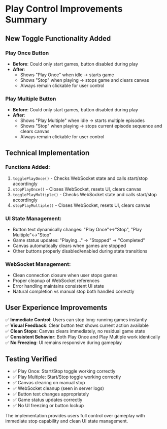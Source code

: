 # Play Control Improvements Summary

## New Toggle Functionality Added

### Play Once Button
- **Before**: Could only start games, button disabled during play
- **After**: 
  - Shows "Play Once" when idle → starts game
  - Shows "Stop" when playing → stops game and clears canvas
  - Always remain clickable for user control

### Play Multiple Button  
- **Before**: Could only start games, button disabled during play
- **After**:
  - Shows "Play Multiple" when idle → starts multiple episodes  
  - Shows "Stop" when playing → stops current episode sequence and clears canvas
  - Always remain clickable for user control

## Technical Implementation

### Functions Added:
1. `togglePlayOnce()` - Checks WebSocket state and calls start/stop accordingly
2. `stopPlayOnce()` - Closes WebSocket, resets UI, clears canvas
3. `togglePlayMultiple()` - Checks WebSocket state and calls start/stop accordingly  
4. `stopPlayMultiple()` - Closes WebSocket, resets UI, clears canvas

### UI State Management:
- Button text dynamically changes: "Play Once"↔"Stop", "Play Multiple"↔"Stop"
- Game status updates: "Playing..." → "Stopped" → "Completed"
- Canvas automatically clears when games are stopped
- Other buttons properly disabled/enabled during state transitions

### WebSocket Management:
- Clean connection closure when user stops games
- Proper cleanup of WebSocket references
- Error handling maintains consistent UI state
- Natural completion vs manual stop both handled correctly

## User Experience Improvements
✅ **Immediate Control**: Users can stop long-running games instantly  
✅ **Visual Feedback**: Clear button text shows current action available  
✅ **Clean Stops**: Canvas clears immediately, no residual game state  
✅ **Consistent Behavior**: Both Play Once and Play Multiple work identically  
✅ **No Freezing**: UI remains responsive during gameplay  

## Testing Verified
- ✅ Play Once: Start/Stop toggle working correctly
- ✅ Play Multiple: Start/Stop toggle working correctly  
- ✅ Canvas clearing on manual stop
- ✅ WebSocket cleanup (seen in server logs)
- ✅ Button text changes appropriately
- ✅ Game status updates correctly
- ✅ No UI freezing or button lockup

The implementation provides users full control over gameplay with immediate stop capability and clean UI state management.
